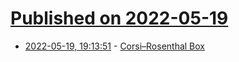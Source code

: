 # [Published on 2022-05-19](index.md)

* [2022-05-19, 19:13:51](https://news.ycombinator.com/item?id=31438825) - [Corsi–Rosenthal Box](https://en.wikipedia.org/wiki/Corsi%E2%80%93Rosenthal_Box)
